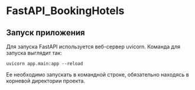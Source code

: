 # FastAPI_BookingHotels

## Запуск приложения
Для запуска FastAPI используется веб-сервер uvicorn. Команда для запуска выглядит так:
```
uvicorn app.main:app --reload
```
Ее необходимо запускать в командной строке, обязательно находясь в корневой директории проекта.
